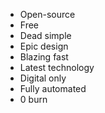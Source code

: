 - Open-source
- Free
- Dead simple
- Epic design
- Blazing fast
- Latest technology
- Digital only
- Fully automated
- 0 burn
